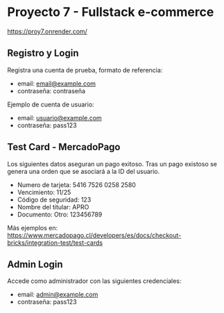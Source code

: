 # Proyecto 7 - Fullstack e-commerce

https://proy7.onrender.com/

## Registro y Login

Registra una cuenta de prueba, formato de referencia:

- email: email@example.com
- contraseña: contraseña

Ejemplo de cuenta de usuario: 

- email: usuario@example.com
- contraseña: pass123

## Test Card - MercadoPago

Los siguientes datos aseguran un pago exitoso. Tras un pago existoso se genera una orden que se asociará a la ID del usuario.

- Numero de tarjeta: 5416 7526 0258 2580
- Vencimiento: 11/25
- Código de seguridad: 123
- Nombre del titular: APRO
- Documento: Otro: 123456789

Más ejemplos en: https://www.mercadopago.cl/developers/es/docs/checkout-bricks/integration-test/test-cards

## Admin Login

Accede como administrador con las siguientes credenciales:

- email: admin@example.com
- contraseña: pass123



